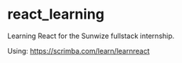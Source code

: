 # react_learning

Learning React for the Sunwize fullstack internship.

Using: https://scrimba.com/learn/learnreact
